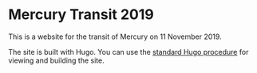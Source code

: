 # Mercury Transit 2019

This is a website for the transit of Mercury on 11 November 2019.

The site is built with Hugo. You can use the [standard Hugo procedure](https://gohugo.io/getting-started/quick-start/) for viewing and building the site.

